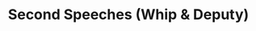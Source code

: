 ---
title: "Second Speeches (Whip & Deputy)"
lang: "English"
year: "2020"
links: ['rMlcAO_PdLE']
slides: "https://drive.google.com/file/d/1qmSTQe5KRMBrLGepfQS2n0zj0yyEkv1I/view"
authors: ['Jacklin Kwan', 'Lucie Slamova']
tags: ['Debate']
layout: "workshop"
categories: ["workshops"]
---